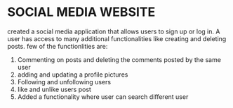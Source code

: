 # SOCIAL MEDIA WEBSITE
created a social media application that allows users to sign up or log in. A user has access to many additional functionalities like creating and deleting posts.
few of the functionlities are:
1. Commenting on posts and deleting the comments posted by the same user
2. adding and updating a profile pictures
3. Following and unfollowing users
4. like and unlike users post
5. Added a functionality where user can search different user
